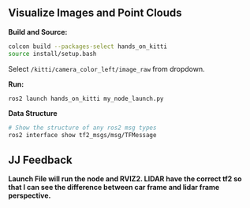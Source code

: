 ## Visualize Images and Point Clouds

**Build and Source:**
```bash
colcon build --packages-select hands_on_kitti
source install/setup.bash
```
Select `/kitti/camera_color_left/image_raw` from dropdown.

**Run:**
```bash
ros2 launch hands_on_kitti my_node_launch.py
```

**Data Structure**
```bash
# Show the structure of any ros2 msg types
ros2 interface show tf2_msgs/msg/TFMessage
```
## JJ Feedback
**Launch File will run the node and RVIZ2. LIDAR have the correct tf2 so that I can see the difference between car frame and lidar frame perspective.**



